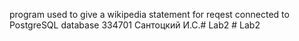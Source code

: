 program used to give a wikipedia statement for reqest
connected to PostgreSQL database
334701
Сантоцкий И.С.#   L a b 2  
 #   L a b 2  
 